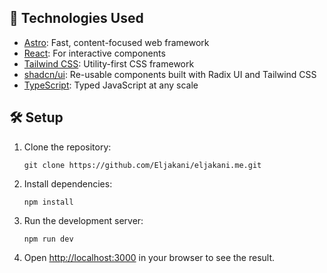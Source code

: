 ## 🚀 Technologies Used

- [Astro](https://astro.build/): Fast, content-focused web framework
- [React](https://reactjs.org/): For interactive components
- [Tailwind CSS](https://tailwindcss.com/): Utility-first CSS framework
- [shadcn/ui](https://ui.shadcn.com/): Re-usable components built with Radix UI and Tailwind CSS
- [TypeScript](https://www.typescriptlang.org/): Typed JavaScript at any scale

## 🛠 Setup

1. Clone the repository:
   ```
   git clone https://github.com/Eljakani/eljakani.me.git
   ```

2. Install dependencies:
   ```
   npm install
   ```

3. Run the development server:
   ```
   npm run dev
   ```

4. Open [http://localhost:3000](http://localhost:3000) in your browser to see the result.
